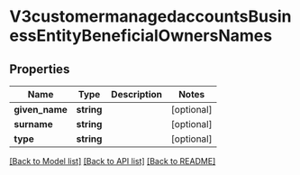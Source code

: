 # V3customermanagedaccountsBusinessEntityBeneficialOwnersNames

## Properties
Name | Type | Description | Notes
------------ | ------------- | ------------- | -------------
**given_name** | **string** |  | [optional] 
**surname** | **string** |  | [optional] 
**type** | **string** |  | [optional] 

[[Back to Model list]](../README.md#documentation-for-models) [[Back to API list]](../README.md#documentation-for-api-endpoints) [[Back to README]](../README.md)


